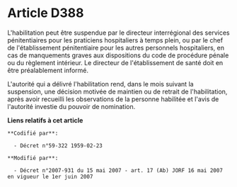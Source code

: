 # Article D388

L'habilitation peut être suspendue par le directeur interrégional des services pénitentiaires pour les praticiens
hospitaliers à temps plein, ou par le chef de l'établissement pénitentiaire pour les autres personnels hospitaliers, en cas
de manquements graves aux dispositions du code de procédure pénale ou du règlement intérieur. Le directeur de l'établissement
de santé doit en être préalablement informé.

L'autorité qui a délivré l'habilitation rend, dans le mois suivant la suspension, une décision motivée de maintien ou de
retrait de l'habilitation, après avoir recueilli les observations de la personne habilitée et l'avis de l'autorité investie
du pouvoir de nomination.

**Liens relatifs à cet article**

	**Codifié par**:

	  - Décret n°59-322 1959-02-23

	**Modifié par**:

	  - Décret n°2007-931 du 15 mai 2007 - art. 17 (Ab) JORF 16 mai 2007 en vigueur le 1er juin 2007
